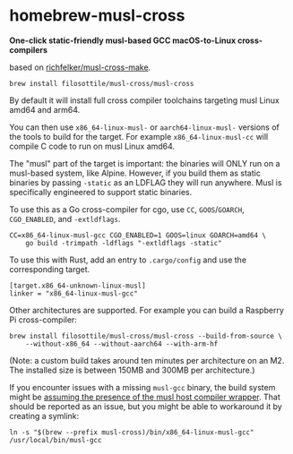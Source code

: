 # homebrew-musl-cross
**One-click static-friendly musl-based GCC macOS-to-Linux cross-compilers**

based on [richfelker/musl-cross-make](https://github.com/richfelker/musl-cross-make).

```
brew install filosottile/musl-cross/musl-cross
```

By default it will install full cross compiler toolchains targeting musl Linux amd64 and arm64.

You can then use `x86_64-linux-musl-` or `aarch64-linux-musl-` versions of the
tools to build for the target. For example `x86_64-linux-musl-cc` will compile C
code to run on musl Linux amd64.

The "musl" part of the target is important: the binaries will ONLY run on a
musl-based system, like Alpine. However, if you build them as static binaries by
passing `-static` as an LDFLAG they will run anywhere. Musl is specifically
engineered to support static binaries.

To use this as a Go cross-compiler for cgo, use `CC`, `GOOS`/`GOARCH`,
`CGO_ENABLED`, and `-extldflags`.

```
CC=x86_64-linux-musl-gcc CGO_ENABLED=1 GOOS=linux GOARCH=amd64 \
    go build -trimpath -ldflags "-extldflags -static"
```

To use this with Rust, add an entry to `.cargo/config` and use the corresponding target.

```
[target.x86_64-unknown-linux-musl]
linker = "x86_64-linux-musl-gcc"
```

Other architectures are supported. For example you can build a Raspberry Pi cross-compiler:

```
brew install filosottile/musl-cross/musl-cross --build-from-source \
    --without-x86_64 --without-aarch64 --with-arm-hf
```

(Note: a custom build takes around ten minutes per architecture on an M2.
The installed size is between 150MB and 300MB per architecture.)

If you encounter issues with a missing `musl-gcc` binary, the build system might
be [assuming the presence of the musl host compiler
wrapper](https://github.com/FiloSottile/homebrew-musl-cross/issues/16). That
should be reported as an issue, but you might be able to workaround it by
creating a symlink:

```
ln -s "$(brew --prefix musl-cross)/bin/x86_64-linux-musl-gcc" /usr/local/bin/musl-gcc
```
